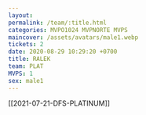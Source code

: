 ```yaml
---
layout: 
permalink: /team/:title.html
categories: MVPO1024 MVPNORTE MVPS
maincover: /assets/avatars/male1.webp
tickets: 2
date: 2020-08-29 10:29:20 +0700
title: RALEK
team: PLAT
MVPS: 1
sex: male1
---
```

[[2021-07-21-DFS-PLATINUM]]